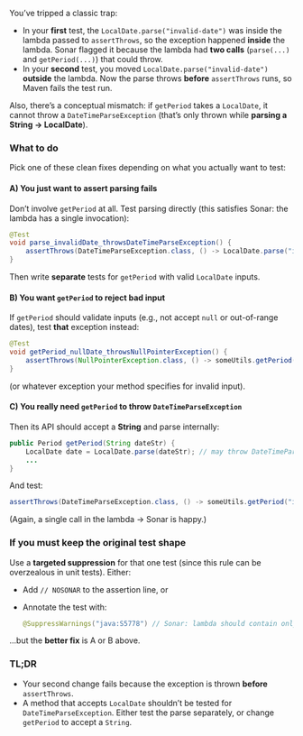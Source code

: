 You’ve tripped a classic trap:

* In your **first** test, the `LocalDate.parse("invalid-date")` was inside the lambda passed to `assertThrows`, so the exception happened **inside** the lambda. Sonar flagged it because the lambda had **two calls** (`parse(...)` and `getPeriod(...)`) that could throw.
* In your **second** test, you moved `LocalDate.parse("invalid-date")` **outside** the lambda. Now the parse throws **before** `assertThrows` runs, so Maven fails the test run.

Also, there’s a conceptual mismatch: if `getPeriod` takes a `LocalDate`, it cannot throw a `DateTimeParseException` (that’s only thrown while **parsing a String → LocalDate**).

### What to do

Pick one of these clean fixes depending on what you actually want to test:

#### A) You just want to assert parsing fails

Don’t involve `getPeriod` at all. Test parsing directly (this satisfies Sonar: the lambda has a single invocation):

```java
@Test
void parse_invalidDate_throwsDateTimeParseException() {
    assertThrows(DateTimeParseException.class, () -> LocalDate.parse("invalid-date"));
}
```

Then write **separate** tests for `getPeriod` with valid `LocalDate` inputs.

#### B) You want `getPeriod` to reject bad input

If `getPeriod` should validate inputs (e.g., not accept `null` or out-of-range dates), test **that** exception instead:

```java
@Test
void getPeriod_nullDate_throwsNullPointerException() {
    assertThrows(NullPointerException.class, () -> someUtils.getPeriod(null));
}
```

(or whatever exception your method specifies for invalid input).

#### C) You really need `getPeriod` to throw `DateTimeParseException`

Then its API should accept a **String** and parse internally:

```java
public Period getPeriod(String dateStr) {
    LocalDate date = LocalDate.parse(dateStr); // may throw DateTimeParseException
    ...
}
```

And test:

```java
assertThrows(DateTimeParseException.class, () -> someUtils.getPeriod("invalid-date"));
```

(Again, a single call in the lambda → Sonar is happy.)

### If you must keep the original test shape

Use a **targeted suppression** for that one test (since this rule can be overzealous in unit tests). Either:

* Add `// NOSONAR` to the assertion line, or
* Annotate the test with:

  ```java
  @SuppressWarnings("java:S5778") // Sonar: lambda should contain only one invocation
  ```

…but the **better fix** is A or B above.

### TL;DR

* Your second change fails because the exception is thrown **before** `assertThrows`.
* A method that accepts `LocalDate` shouldn’t be tested for `DateTimeParseException`. Either test the parse separately, or change `getPeriod` to accept a `String`.
